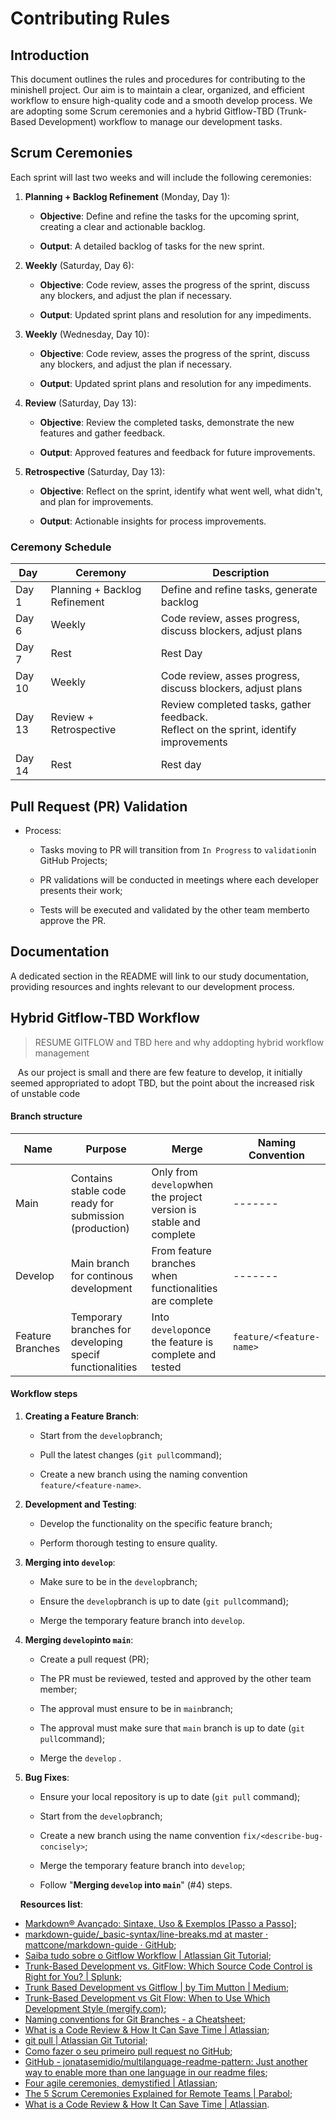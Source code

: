 # Contributing Rules



## Introduction

This document outlines the rules and procedures for contributing to the minishell project. Our aim is to maintain a clear, organized, and efficient workflow to ensure high-quality code and a smooth develop process. We are adopting some Scrum ceremonies and a hybrid Gitflow-TBD (Trunk-Based Development) workflow to manage our development tasks.



## Scrum Ceremonies

Each sprint will last two weeks and will include the following ceremonies:



1. **Planning + Backlog Refinement** (Monday, Day 1):
   
   * **Objective**: Define and refine the tasks for the upcoming sprint, creating a clear and actionable backlog.
   
   * **Output**: A detailed backlog of tasks for the new sprint.
     
     

2. **Weekly** (Saturday, Day 6): 
   
   * **Objective**: Code review, asses the progress of the sprint, discuss any blockers, and adjust the plan if necessary.
   
   * **Output**: Updated sprint plans and resolution for any impediments.
     
     

3. **Weekly** (Wednesday, Day 10):
   
   * **Objective**: Code review, asses the progress of the sprint, discuss any blockers, and adjust the plan if necessary.
   
   * **Output**: Updated sprint plans and resolution for any impediments.
     
     

3. **Review** (Saturday, Day 13):
   
   * **Objective**: Review the completed tasks, demonstrate the new features and gather feedback. 
   
   * **Output**: Approved features and feedback for future improvements.
     
     

4. **Retrospective** (Saturday, Day 13):
   
   * **Objective**: Reflect on the sprint, identify what went well, what didn't, and plan for improvements.
   
   * **Output**: Actionable insights for process improvements.
     
     

### Ceremony Schedule

| Day    | Ceremony                      | Description                                                                              |
| ------ | ----------------------------- | ---------------------------------------------------------------------------------------- |
| Day 1  | Planning + Backlog Refinement | Define and refine tasks, generate backlog                                                |
| Day 6  | Weekly                        | Code review, asses progress, discuss blockers, adjust plans                              |
| Day 7  | Rest                          | Rest Day                                                                                 |
| Day 10 | Weekly                        | Code review, asses progress, discuss blockers, adjust plans                              |
| Day 13 | Review + Retrospective        | Review completed tasks, gather feedback.<br>Reflect on the sprint, identify improvements |
| Day 14 | Rest                          | Rest day                                                                                 |





## Pull Request (PR) Validation

- Process:
  
  - Tasks moving to PR will transition from `In Progress` to `validation`in GitHub Projects;
  
  - PR validations will be conducted in meetings where each developer presents their work;
  
  - Tests will be executed and validated by the other team memberto approve the PR.
    
    
    
    

## Documentation

A dedicated section in the README will link to our study documentation, providing resources and inghts relevant to our development process.





## Hybrid Gitflow-TBD Workflow

> RESUME GITFLOW and TBD here and why addopting hybrid workflow management

   As our project is small and there are few feature to develop, it initially seemed appropriated to adopt TBD, but the point about the increased risk of unstable code



#### Branch structure

| Name             | Purpose                                                  | Merge                                                              | Naming Convention        |
| ---------------- | -------------------------------------------------------- | ------------------------------------------------------------------ | ------------------------ |
| Main             | Contains stable code ready for submission (production)   | Only from `develop`when the project version is stable and complete | -------                  |
| Develop          | Main branch for continous development                    | From feature branches when functionalities are complete            | -------                  |
| Feature Branches | Temporary branches for developing specif functionalities | Into `develop`once the feature is complete and tested              | `feature/<feature-name>` |



#### Workflow steps

1. **Creating a Feature Branch**:
   
   - Start from the `develop`branch;
   
   - Pull the latest changes (`git pull`command);
   
   - Create a new branch using  the naming convention `feature/<feature-name>`.
     
     

2. **Development and Testing**:
   
   - Develop the functionality on the specific feature branch;
   
   - Perform thorough testing  to ensure quality.
     
     

3. **Merging into `develop`**:
   
   - Make sure to be in the `develop`branch;
   
   - Ensure the `develop`branch is up to date (`git pull`command);
   
   - Merge the temporary feature branch into `develop`.
     
     

4. **Merging `develop`into `main`**:
   
   - Create a pull request (PR);
   
   - The PR must be reviewed, tested and approved by the other team member;
   
   - The approval must ensure to be in `main`branch;
   
   - The approval must make sure  that `main` branch is up to date (`git pull`command);
   
   - Merge the `develop` .
     
     

5. **Bug Fixes**:
   
   - Ensure your local repository is up to date (`git pull` command);
   
   - Start from the `develop`branch;
   
   - Create a new branch using the name convention `fix/<describe-bug-concisely>`;
   
   - Merge the temporary feature branch into `develop`;
   
   - Follow "**Merging `develop` into `main`**" (#4) steps.
     
     
     
     
     
     

    **Resources list**:

- [Markdown® Avançado: Sintaxe, Uso &amp; Exemplos [Passo a Passo]](https://markdown.net.br/sintaxe-estendida/);
- [markdown-guide/_basic-syntax/line-breaks.md at master · mattcone/markdown-guide · GitHub](https://github.com/mattcone/markdown-guide/blob/master/_basic-syntax/line-breaks.md);
- [Saiba tudo sobre o Gitflow Workflow | Atlassian Git Tutorial](https://www.atlassian.com/br/git/tutorials/comparing-workflows/gitflow-workflow#:~:text=O%20que%20%C3%A9%20Gitflow%3F,por%20Vincent%20Driessen%20no%20nvie);
- [Trunk-Based Development vs. GitFlow: Which Source Code Control is Right for You? | Splunk](https://www.splunk.com/en_us/blog/learn/trunk-based-development-vs-gitflow.html);
- [Trunk Based Development vs Gitflow | by Tim Mutton | Medium](https://medium.com/@hellotimmutton/trunk-based-development-vs-gitflow-aada37103c7a);
- [Trunk-Based Development vs Git Flow: When to Use Which Development Style (mergify.com)](https://blog.mergify.com/trunk-based-development-vs-git-flow-when-to-use-which-development-style/);
- [Naming conventions for Git Branches - a Cheatsheet](https://medium.com/@abhay.pixolo/naming-conventions-for-git-branches-a-cheatsheet-8549feca2534#:~:text=Hotfix%20Branches%3A%20These%20branches%20are,for%20a%20new%20production%20release.);
- [What is a Code Review &amp; How It Can Save Time | Atlassian](https://www.atlassian.com/agile/software-development/code-reviews);
- [git pull | Atlassian Git Tutorial](https://www.atlassian.com/br/git/tutorials/syncing/git-pull);
- [Como fazer o seu primeiro pull request no GitHub](https://www.freecodecamp.org/portuguese/news/como-fazer-o-seu-primeiro-pull-request-no-github/);
- [GitHub - jonatasemidio/multilanguage-readme-pattern: Just another way to enable more than one language in our readme files](https://github.com/jonatasemidio/multilanguage-readme-pattern);
- [Four agile ceremonies, demystified | Atlassian](https://www.atlassian.com/agile/scrum/ceremonies);
- [The 5 Scrum Ceremonies Explained for Remote Teams | Parabol](https://www.parabol.co/blog/scrum-ceremonies-for-remote-teams/);
- [What is a Code Review &amp; How It Can Save Time | Atlassian](https://www.atlassian.com/agile/software-development/code-reviews).
